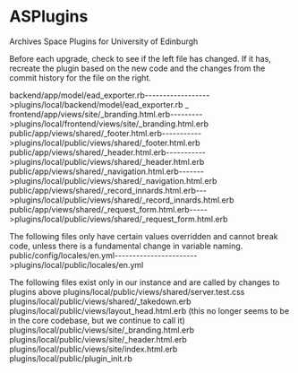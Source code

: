 ASPlugins
=========

Archives Space Plugins for University of Edinburgh

Before each upgrade, check to see if the left file has changed. If it has, recreate the plugin based on the new code and the changes from the commit history for the file on the right.

backend/app/model/ead_exporter.rb------------------>plugins/local/backend/model/ead_exporter.rb _
frontend/app/views/site/_branding.html.erb--------->plugins/local/frontend/views/site/_branding.html.erb
public/app/views/shared/_footer.html.erb----------->plugins/local/public/views/shared/_footer.html.erb
public/app/views/shared/_header.html.erb----------->plugins/local/public/views/shared/_header.html.erb
public/app/views/shared/_navigation.html.erb------->plugins/local/public/views/shared/_navigation.html.erb
public/app/views/shared/_record_innards.html.erb--->plugins/local/public/views/shared/_record_innards.html.erb
public/app/views/shared/_request_form.html.erb----->plugins/local/public/views/shared/_request_form.html.erb

The following files only have certain values overridden and cannot break code, unless there is a fundamental
change in variable naming.
public/config/locales/en.yml----------------------->plugins/local/public/locales/en.yml

The following files exist only in our instance and are called by changes to plugins above
plugins/local/public/views/shared/server.test.css
plugins/local/public/views/shared/_takedown.erb
plugins/local/public/views/layout_head.html.erb (this no longer seems to be in the core codebase, but we continue to call it)
plugins/local/public/views/site/_branding.html.erb
plugins/local/public/views/site/_header.html.erb
plugins/local/public/views/site/index.html.erb
plugins/local/public/plugin_init.rb
